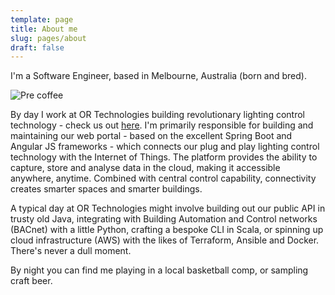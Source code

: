 ```yaml
---
template: page
title: About me
slug: pages/about
draft: false
---
```

I'm a Software Engineer, based in Melbourne, Australia (born and bred).

![Pre coffee](/media/img_4812.jpeg "Pre coffee")

By day I work at OR Technologies building revolutionary lighting control technology - check us out [here](https://www.organicresponse.com/). I'm primarily responsible for building and maintaining our web portal - based on the excellent Spring Boot and Angular JS frameworks - which connects our plug and play lighting control technology with the Internet of Things. The platform provides the ability to capture, store and analyse data in the cloud, making it accessible anywhere, anytime. Combined with central control capability, connectivity creates smarter spaces and smarter buildings.

A typical day at OR Technologies might involve building out our public API in trusty old Java, integrating with Building Automation and Control networks (BACnet) with a little Python, crafting a bespoke CLI in Scala, or spinning up cloud infrastructure (AWS) with the likes of Terraform, Ansible and Docker. There's never a dull moment.

By night you can find me playing in a local basketball comp, or sampling craft beer.

##
